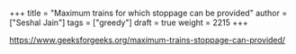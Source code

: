 +++
title = "Maximum trains for which stoppage can be provided"
author = ["Seshal Jain"]
tags = ["greedy"]
draft = true
weight = 2215
+++

<https://www.geeksforgeeks.org/maximum-trains-stoppage-can-provided/>
